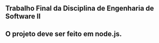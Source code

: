 ## Trabalho Final da Disciplina de Engenharia de Software II

## O projeto deve ser feito em node.js.
